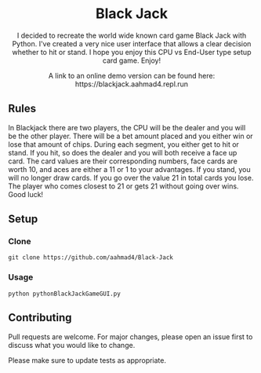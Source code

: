<h1 align="center">Black Jack</h1> 

<p align="center">
I decided to recreate the world wide known card game Black Jack with Python. I've created a very nice user interface that allows a clear decision whether to hit or stand. I hope you enjoy this CPU vs End-User type setup card game. Enjoy!
</p>

<p align="center">
A link to an online demo version can be found here: https://blackjack.aahmad4.repl.run
</p>

## Rules
In Blackjack there are two players, the CPU will be the dealer and you will be the other player. There will be a bet amount placed and you either win or lose that amount of chips. During each segment, you either get to hit or stand. If you hit, so does the dealer and you will both receive a face up card. The card values are their corresponding numbers, face cards are worth 10, and aces are either a 11 or 1 to your advantages. If you stand, you will no longer draw cards. If you go over the value 21 in total cards you lose. The player who comes closest to 21 or gets 21 without going over wins. Good luck!

## Setup

### Clone

```
git clone https://github.com/aahmad4/Black-Jack
```

### Usage

```
python pythonBlackJackGameGUI.py
```

## Contributing
Pull requests are welcome. For major changes, please open an issue first to discuss what you would like to change.

Please make sure to update tests as appropriate.
